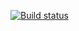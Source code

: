 [![Build status](https://ci.appveyor.com/api/projects/status/fjk294ukrlc6c28r?svg=true)](https://ci.appveyor.com/project/JuliSparrow/pageobject)
